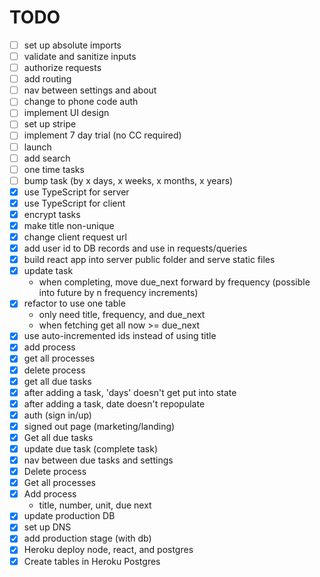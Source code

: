 # TODO

- [ ] set up absolute imports
- [ ] validate and sanitize inputs
- [ ] authorize requests
- [ ] add routing
- [ ] nav between settings and about
- [ ] change to phone code auth
- [ ] implement UI design
- [ ] set up stripe
- [ ] implement 7 day trial (no CC required)
- [ ] launch
- [ ] add search
- [ ] one time tasks
- [ ] bump task (by x days, x weeks, x months, x years)
- [x] use TypeScript for server
- [x] use TypeScript for client
- [x] encrypt tasks
- [x] make title non-unique
- [x] change client request url
- [x] add user id to DB records and use in requests/queries
- [x] build react app into server public folder and serve static files
- [x] update task
    - when completing, move due_next forward by frequency (possible into future by n frequency increments)
- [x] refactor to use one table
    - only need title, frequency, and due_next
    - when fetching get all now >= due_next
- [x] use auto-incremented ids instead of using title
- [x] add process
- [x] get all processes
- [x] delete process
- [x] get all due tasks
- [x] after adding a task, 'days' doesn't get put into state
- [x] after adding a task, date doesn't repopulate
- [x] auth (sign in/up)
- [x] signed out page (marketing/landing)
- [x] Get all due tasks
- [x] update due task (complete task)
- [x] nav between due tasks and settings
- [x] Delete process
- [x] Get all processes
- [x] Add process
    - title, number, unit, due next
- [x] update production DB
- [x] set up DNS
- [x] add production stage (with db)
- [x] Heroku deploy node, react, and postgres
- [x] Create tables in Heroku Postgres
